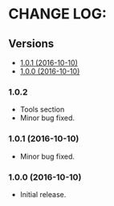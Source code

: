 # CHANGE LOG:

## Versions

* [1.0.1 (2016-10-10)](#100-2016-10-10)
* [1.0.0 (2016-10-10)](#100-2016-10-10)

### 1.0.2

* Tools section
* Minor bug fixed.

### 1.0.1 (2016-10-10)

* Minor bug fixed.

### 1.0.0 (2016-10-10)

* Initial release.
